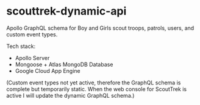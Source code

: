 # scouttrek-dynamic-api

Apollo GraphQL schema for Boy and Girls scout troops, patrols, users, and custom event types. 

Tech stack:
* Apollo Server
* Mongoose + Atlas MongoDB Database
* Google Cloud App Engine

(Custom event types not yet active, therefore the GraphQL schema is complete but temporarily static. When the web console for ScoutTrek is active I will update the dynamic GraphQL schema.)
